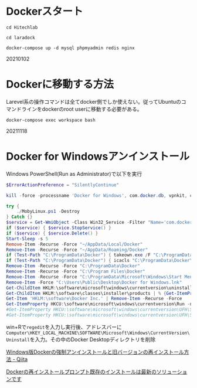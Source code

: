 # Dockerスタート

`cd Hitechlab`

`cd laradock`

`docker-compose up -d mysql phpmyadmin redis nginx`

20210102

# Dockerに移動する方法

Larevel系の操作コマンドは全てdocker側でしか使えない。従ってUbuntuのコマンドラインをdockerのroot userに移動する必要がある。

`docker-compose exec workspace bash`

20211118

# Docker for Windowsアンインストール

Windows PowerShell(Run as Administrator)で以下を実行
```powershell
$ErrorActionPreference = "SilentlyContinue"

kill -force -processname 'Docker for Windows', com.docker.db, vpnkit, com.docker.proxy, com.docker.9pdb, moby-diag-dl, dockerd

try {
    ./MobyLinux.ps1 -Destroy
} Catch {}
$service = Get-WmiObject -Class Win32_Service -Filter "Name='com.docker.service'"
if ($service) { $service.StopService() }
if ($service) { $service.Delete() }
Start-Sleep -s 5
Remove-Item -Recurse -Force "~/AppData/Local/Docker"
Remove-Item -Recurse -Force "~/AppData/Roaming/Docker"
if (Test-Path "C:\ProgramData\Docker") { takeown.exe /F "C:\ProgramData\Docker" /R /A /D Y }
if (Test-Path "C:\ProgramData\Docker") { icacls "C:\ProgramData\Docker\" /T /C /grant Administrators:F }
Remove-Item -Recurse -Force "C:\ProgramData\Docker"
Remove-Item -Recurse -Force "C:\Program Files\Docker"
Remove-Item -Recurse -Force "C:\ProgramData\Microsoft\Windows\Start Menu\Programs\Docker"
Remove-Item -Force "C:\Users\Public\Desktop\Docker for Windows.lnk"
Get-ChildItem HKLM:\software\microsoft\windows\currentversion\uninstall | % {Get-ItemProperty $_.PSPath}  | ? { $_.DisplayName -eq "Docker" } | Remove-Item -Recurse -Force
Get-ChildItem HKLM:\software\classes\installer\products | % {Get-ItemProperty $_.pspath} | ? { $_.ProductName -eq "Docker" } | Remove-Item -Recurse -Force
Get-Item 'HKLM:\software\Docker Inc.' | Remove-Item -Recurse -Force
Get-ItemProperty HKCU:\software\microsoft\windows\currentversion\Run -name "Docker for Windows" | Remove-Item -Recurse -Force
#Get-ItemProperty HKCU:\software\microsoft\windows\currentversion\UFH\SHC | ForEach-Object {Get-ItemProperty $_.PSPath} | Where-Object { $_.ToString().Contains("Docker for Windows.exe") } | Remove-Item -Recurse -Force $_.PSPath
#Get-ItemProperty HKCU:\software\microsoft\windows\currentversion\UFH\SHC | Where-Object { $(Get-ItemPropertyValue $_) -Contains "Docker" }
```
win+Rで`regedit`を入力し実行後、アドレスバーに`Computer\HKEY_LOCAL_MACHINE\SOFTWARE\Microsoft\Windows\CurrentVersion\Uninstall`を入力。その中のDocker Desktopディレクトリを削除

[Windows版Dockerの強制アンインストールと旧バージョンの再インストール方法 - Qiita](https://qiita.com/comefigo/items/957a5d555e9305add353)

[Dockerの再インストールプロンプト既存のインストールは最新のソリューションです](https://blog.csdn.net/qq_35445306/article/details/106242761)